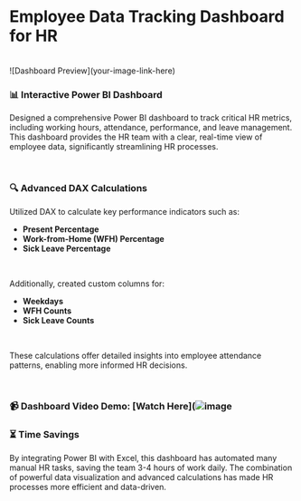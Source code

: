 # Employee Data Tracking Dashboard for HR



<br>
![Dashboard Preview](your-image-link-here)

<br>

### 📊 Interactive Power BI Dashboard
Designed a comprehensive Power BI dashboard to track critical HR metrics, including working hours, attendance, performance, and leave management. This dashboard provides the HR team with a clear, real-time view of employee data, significantly streamlining HR processes.

<br>

### 🔍 Advanced DAX Calculations
Utilized DAX to calculate key performance indicators such as:
- **Present Percentage**
- **Work-from-Home (WFH) Percentage**
- **Sick Leave Percentage**

<br>

Additionally, created custom columns for:
- **Weekdays**
- **WFH Counts**
- **Sick Leave Counts**

<br>

These calculations offer detailed insights into employee attendance patterns, enabling more informed HR decisions.

<br>

### 📹 Dashboard Video Demo: [Watch Here](![image](https://github.com/user-attachments/assets/34e1577d-4f85-4966-b21c-fbc18fff0caf)


### ⏳ Time Savings
By integrating Power BI with Excel, this dashboard has automated many manual HR tasks, saving the team 3-4 hours of work daily. The combination of powerful data visualization and advanced calculations has made HR processes more efficient and data-driven.

<br>
